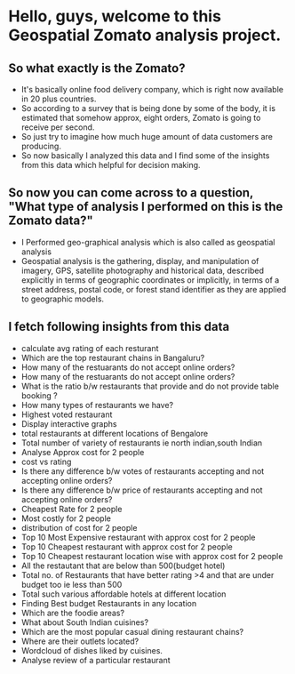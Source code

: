 # Hello, guys, welcome to this Geospatial Zomato analysis project.

## So what exactly is the Zomato?
- It's basically online food delivery company, which is right now available in 20 plus countries.
- So according to a survey that is being done by some of the body, it is estimated that somehow approx, eight orders, Zomato is going to receive per second.
- So just try to imagine how much huge amount of data customers are producing.
- So now basically I analyzed this data and I find some of the insights from this data which helpful for decision making.

## So now you can come across to a question, "What type of analysis I performed on this is the Zomato data?"
- I Performed geo-graphical analysis which is also called as geospatial analysis
- Geospatial analysis is the gathering, display, and manipulation of imagery, GPS, satellite photography and historical data, described explicitly in terms of geographic coordinates or implicitly, in terms of a street address, postal code, or forest stand identifier as they are applied to geographic models.

## I fetch following insights from this data
- calculate avg rating of each resturant
- Which are the top restaurant chains in Bangaluru?
- How many of the restuarants do not accept online orders?
- How many of the restuarants do not accept online orders?
- What is the ratio b/w restaurants that provide and do not provide table booking ?
- How many types of restaurants we have?
- Highest voted restaurant
- Display interactive graphs
- total restaurants at different locations of Bengalore
- Total number of variety of restaurants ie north indian,south Indian
- Analyse Approx cost for 2 people
- cost vs rating
- Is there any difference b/w votes of restaurants accepting and not accepting online orders?
- Is there any difference b/w price of restaurants accepting and not accepting online orders?
- Cheapest Rate for 2 people
- Most costly for 2 people
- distribution of cost for 2 people
- Top 10 Most Expensive restaurant with approx cost for 2 people
- Top 10 Cheapest restaurant with approx cost for 2 people
- Top 10 Cheapest restaurant location wise with approx cost for 2 people
- All the restautant that are below than 500(budget hotel)
- Total no. of Restaurants that have better rating >4 and that are under budget too ie less than 500
- Total such various affordable hotels at different location
- Finding Best budget Restaurants in any location
- Which are the foodie areas?
- What about South Indian cuisines?
- Which are the most popular casual dining restaurant chains?
- Where are their outlets located?
- Wordcloud of dishes liked by cuisines.
- Analyse review of a particular restaurant
